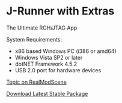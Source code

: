# J-Runner with Extras
The Ultimate RGH/JTAG App

System Requirements:
- x86 based Windows PC (i386 or amd64)
- Windows Vista SP2 or later
- dotNET Framework 4.5.2
- USB 2.0 port for hardware devices

[Topic on RealModScene](https://www.realmodscene.com/index.php?/topic/10565-j-runner-with-extras-17559-built-in-timings-bugfixes-and-new-features/)

[Download Latest Stable Package](https://cdn.octalsconsoleshop.com/J-Runner%20with%20Extras.zip)
